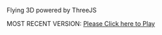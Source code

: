 Flying 3D powered by ThreeJS

MOST RECENT VERSION: [Please Click here to Play](https://rawcdn.githack.com/alperenbutun/Flying-3d/f1b64f4/index.html)
